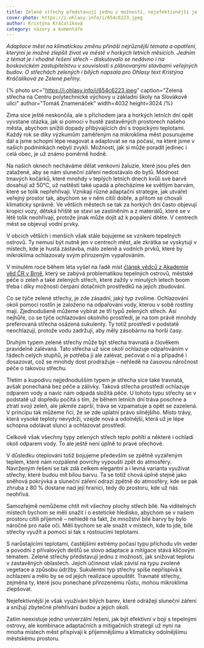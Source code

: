 ```yaml
---
title: Zelené střechy představují jednu z možností, nejefektivnější je však využívání bílých barev
cover-photo: https://i.ohlasy.info/i/654c6223.jpeg
author: Kristýna Kráčalíková
category: názory a komentáře
---
```


*Adaptace měst na klimatickou změnu přináší nejrůznější témata a opatření, kterými je možné zlepšit život ve městě v horkých letních měsících. Jedním z témat je i vhodné řešení střech – diskutovalo se nedávno i na boskovickém zastupitelstvu v souvislosti s plánovanými stavbami veřejných budov. O střechách zelených i bílých napsala pro Ohlasy text Kristýna Kráčalíková ze Zelené peřiny.*

{% photo src="https://i.ohlasy.info/i/654c6223.jpeg" caption="Zelená střecha na Centru polytechnické výchovy u základní školy na Slovákově ulici" author="Tomáš Znamenáček" width=4032 height=3024 /%}

Zima sice ještě neskončila, ale s příchodem jara a horkých letních dní opět vyvstane otázka, jak si pomoci v hustě zastavěných prostorech našeho města, abychom snížili dopady přibývajících dní s tropickými teplotami. Každý rok se díky výzkumům zaměřeným na mikroklima měst posunujeme dál a jsme schopní lépe reagovat a adaptovat se na počasí, na které jsme v našich podmínkách nebyli zvyklí. Možností, jak si může poradit jedinec i celá obec, je už známo poměrně hodně. 

Na našich oknech necháváme dělat venkovní žaluzie, které jsou přes den zatažené, aby se nám sluneční záření nedostávalo do bytů. Módnost tmavých kočárků, které mnohdy v teplých letních dnech kvůli své barvě dosahují až 50℃, už naštěstí také upadá a přecházíme ke světlým barvám, které se tolik nepřehřívají. Vznikají různé adaptační strategie, jak utvářet veřejný prostor tak, abychom se v něm cítili dobře, a přitom se chovali klimaticky správně. Ve větších městech se tak za horkých dní často objevují kropicí vozy, dětská hřiště se staví se zastíněním a z materiálů, které se v létě tolik neohřívají, protože jinak může dojít až k popálení dítěte. V centrech měst se objevují vodní prvky.

V obcích větších i menších však stále bojujeme se vznikem tepelných ostrovů. Ty nemusí být nutně jen v centrech měst, ale zkrátka se vyskytují v místech, kde je hustá zástavba, málo zeleně a vodních prvků, které by mikroklima ochlazovaly svým přirozeným vypařováním.

V minulém roce během léta vyšel na řadě míst [článek vědců z Akademie věd ČR v Brně](https://ekolist.cz/cz/zpravodajstvi/zpravy/bila-krytina-je-v-lete-lepsi-nez-zelena-strecha-nejhorsi-je-cerna-rika-vedec), který se zabývá problematikou tepelných ostrovů, městské péče o zeleň a také zelených střech, které zažily v minulých letech boom třeba i díky možnosti čerpání dotačních prostředků na jejich zbudování.

Co se týče zelené střechy, je zde zásadní, jaký typ zvolíme. Ochlazování okolí pomocí rostlin je založeno na odpařování vody, kterou v sobě rostliny mají. Zjednodušeně můžeme vybírat ze tří typů zelených střech. Asi nejhůře, co se týče ochlazování okolního prostředí, je na tom právě mnohdy preferovaná střecha osázená sukulenty. Ty totiž prostředí v podstatě neochlazují, protože vodu zadržují, aby měly zásobárnu na horší časy.

Druhým typem zelené střechy může být střecha travnatá a člověkem pravidelně zalévaná. Tato střecha už sice okolí ochlazuje odpařováním v řádech celých stupňů, je potřeba ji ale zalévat, pečovat o ni a případně i dosazovat, což se mnohdy dost prodražuje – nehledě na časovou náročnost péče o takovou střechu. 

Třetím a kupodivu nejjednodušším typem je střecha sice také travnatá, avšak ponechaná bez péče a zálivky. Taková střecha prostředí ochlazuje odparem vody a navíc nám odpadá složitá péče. U tohoto typu střechy se v podstatě už dopředu počítá s tím, že během letních dní tráva poschne a ztratí svoji zeleň, ale jakmile zaprší, tráva se vzpamatuje a opět se zazelená. V principu tak můžeme říci, že se zde uplatní právo silnějšího. Místo trávy, která vysoké teploty nevydrží, vzejde nová a odolnější, která už je lépe schopna odolávat slunci a ochlazovat prostředí.

Celkově však všechny typy zelených střech teplo pohltí a některé i ochladí okolí odparem vody. To ale ještě není úplně to pravé ořechové.

V důsledku oteplování totiž bojujeme především se zpětně vyzářeným teplem, které nám rozpálené povrchy vypouští zpět do atmosféry. Navrženým řešení se tak zdá celkem elegantní a i levná varianta využívat střechy, které budou mít bílou barvu. Ta se totiž chová úplně stejně jako sněhová pokrývka a sluneční záření odrazí zpětně do atmosféry, kde se pak zhruba z 80 % dostane nad její hranici, tedy do prostoru, kde už nás neohřívá. 

Samozřejmě nemůžeme chtít mít všechny plochy střech bílé. Na viditelných místech bychom se měli snažit i o estetické hledisko, abychom se v našem prostoru cítili příjemně – nehledě na fakt, že množství bílé barvy by bylo náročné pro naše oči. Měli bychom se ale snažit v místech, kde to jde, bílé střechy využít a pomoci si tak s rostoucími teplotami.

S narůstajícími teplotami, častějšími extrémy počasí typu příchodu vln veder a povodní z přívalových dešťů se slovo adaptace a mitigace stává klíčovým tématem. Zelené střechy představují jednu z možností, jak snižovat teplotu v zastavěných oblastech. Jejich účinnost však závisí na typu zvolené vegetace a způsobu údržby. Sukulentní typ střechy spíše nepřispívá k ochlazení a mělo by se od jejich realizace upouštět. Travnaté střechy, zejména ty, které jsou ponechané přirozenému růstu, mohou mikroklima zlepšovat. 

Nejefektivnější je však využívání bílých barev, které odrážejí sluneční záření a snižují zbytečné přehřívání budov a jejich okolí. 

Zatím neexistuje jedno univerzální řešení, jak být efektivní v boji s tepelnými ostrovy, ale kombinace adaptačních a mitigačních strategií už nyní na mnoha místech měst přispívají k příjemnějšímu a klimaticky odolnějšímu městskému prostoru.